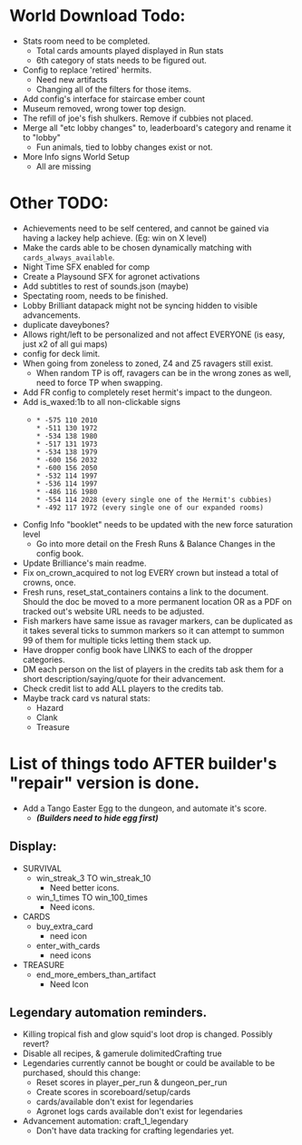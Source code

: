 # World Download Todo:
- Stats room need to be completed.
  - Total cards amounts played displayed in Run stats
  - 6th category of stats needs to be figured out.
- Config to replace 'retired' hermits.
    - Need new artifacts
    - Changing all of the filters for those items.
- Add config's interface for staircase ember count
- Museum removed, wrong tower top design.
- The refill of joe's fish shulkers. Remove if cubbies not placed.
- Merge all "etc lobby changes" to, leaderboard's category and rename it to "lobby"
  - Fun animals, tied to lobby changes exist or not.
- More Info signs World Setup
  - All are missing

# Other TODO:
- Achievements need to be self centered, and cannot be gained via having a lackey help achieve. (Eg: win on X level)
- Make the cards able to be chosen dynamically matching with `cards_always_available`.
- Night Time SFX enabled for comp
- Create a Playsound SFX for agronet activations
- Add subtitles to rest of sounds.json (maybe)
- Spectating room, needs to be finished.
- Lobby Brilliant datapack might not be syncing hidden to visible advancements.
- duplicate daveybones?
- Allows right/left to be personalized and not affect EVERYONE (is easy, just x2 of all gui maps)
- config for deck limit.
- When going from zoneless to zoned, Z4 and Z5 ravagers still exist.
  - When random TP is off, ravagers can be in the wrong zones as well, need to force TP when swapping.
- Add FR config to completely reset hermit's impact to the dungeon.
- Add is_waxed:1b to all non-clickable signs
  - ```
    * -575 110 2010
    * -511 130 1972
    * -534 138 1980
    * -517 131 1973
    * -534 138 1979
    * -600 156 2032
    * -600 156 2050
    * -532 114 1997
    * -536 114 1997
    * -486 116 1980
    * -554 114 2028 (every single one of the Hermit's cubbies)
    * -492 117 1972 (every single one of our expanded rooms)
    ```
- Config Info "booklet" needs to be updated with the new force saturation level
  - Go into more detail on the Fresh Runs & Balance Changes in the config book.
- Update Brilliance's main readme.
- Fix on_crown_acquired to not log EVERY crown but instead a total of crowns, once. 
- Fresh runs, reset_stat_containers contains a link to the document. Should the doc be moved to a more permanent location OR as a PDF on tracked out's website URL needs to be adjusted.
- Fish markers have same issue as ravager markers, can be duplicated as it takes several ticks to summon markers so it can attempt to summon 99 of them for multiple ticks letting them stack up.
- Have dropper config book have LINKS to each of the dropper categories.
- DM each person on the list of players in the credits tab ask them for a short description/saying/quote for their advancement.
- Check credit list to add ALL players to the credits tab.
- Maybe track card vs natural stats:
  - Hazard
  - Clank
  - Treasure


# List of things todo AFTER builder's "repair" version is done.
- Add a Tango Easter Egg to the dungeon, and automate it's score.
    - **_(Builders need to hide egg first)_**

## Display:
- SURVIVAL
    - win_streak_3 TO win_streak_10
        - Need better icons.
    - win_1_times TO win_100_times
        - Need icons.
- CARDS
    - buy_extra_card
        - need icon
    - enter_with_cards
        - need icons
- TREASURE
    - end_more_embers_than_artifact
        - Need Icon

## Legendary automation reminders.
 - Killing tropical fish and glow squid's loot drop is changed. Possibly revert?
 - Disable all recipes, & gamerule dolimitedCrafting true
 - Legendaries currently cannot be bought or could be available to be purchased, should this change:
   - Reset scores in player_per_run & dungeon_per_run
   - Create scores in scoreboard/setup/cards
   - cards/available don't exist for legendaries
   - Agronet logs cards available don't exist for legendaries
 - Advancement automation: craft_1_legendary
   - Don't have data tracking for crafting legendaries yet.

